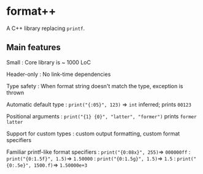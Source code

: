 
# format++

A C++ library replacing `printf`.

## Main features

Small
: Core library is ~ 1000 LoC

Header-only
: No link-time dependencies

Type safety
: When format string doesn't match the type, exception is thrown

Automatic default type
: `print("{:05}", 123)` => `int` inferred; prints `00123`

Positional arguments
: `print("{1} {0}", "latter", "former")` prints `former latter`

Support for custom types
: custom output formatting, custom format specifiers

Familiar printf-like format specifiers
: `print("{0:08x}", 255)`=> `000000ff`
: `print("{0:1.5f}", 1.5)`=> `1.50000`
: `print("{0:1.5g}", 1.5)`=> `1.5`
: `print("{0:.5e}", 1500.f)`=> `1.50000e+3`
